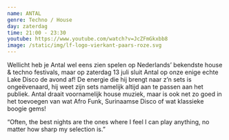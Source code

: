 ```yaml
---
name: ANTAL
genre: Techno / House
day: zaterdag
time: 21:00 - 23:30
youtube: https://www.youtube.com/watch?v=JcZFmGkxbb8
image: /static/img/lf-logo-vierkant-paars-roze.svg
---
```

Wellicht heb je Antal wel eens zien spelen op Nederlands’ bekendste house & techno festivals, maar op zaterdag 13 juli sluit Antal op onze enige echte Lake Disco de avond af! De energie die hij brengt naar z’n sets is ongeëvenaard, hij weet zijn sets namelijk altijd aan te passen aan het publiek. Antal draait voornamelijk house muziek, maar is ook net zo goed in het toevoegen van wat Afro Funk, Surinaamse Disco of wat klassieke boogie gems!



“Often, the best nights are the ones where I feel I can play anything, no matter how sharp my selection is.”
